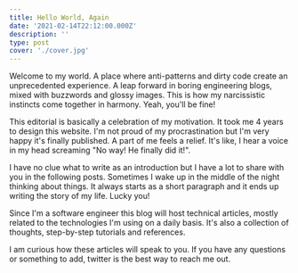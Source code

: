 ```yaml
---
title: Hello World, Again
date: '2021-02-14T22:12:00.000Z'
description: ''
type: post
cover: './cover.jpg'
---
```


Welcome to my world. A place where anti-patterns and dirty code create an unprecedented experience. A leap forward in boring engineering blogs, mixed with buzzwords and glossy images. This is how my narcissistic instincts come together in harmony. Yeah, you'll be fine!

This editorial is basically a celebration of my motivation. It took me 4 years to design this website. I'm not proud of my procrastination but I'm very happy it's finally published. A part of me feels a relief. It's like, I hear a voice in my head screaming "No way! He finally did it!".

I have no clue what to write as an introduction but I have a lot to share with you in the following posts. Sometimes I wake up in the middle of the night thinking about things. It always starts as a short paragraph and it ends up writing the story of my life. Lucky you!

Since I'm a software engineer this blog will host technical articles, mostly related to the technologies I'm using on a daily basis. It's also a collection of thoughts, step-by-step tutorials and references.

I am curious how these articles will speak to you. If you have any questions or something to add, twitter is the best way to reach me out.
